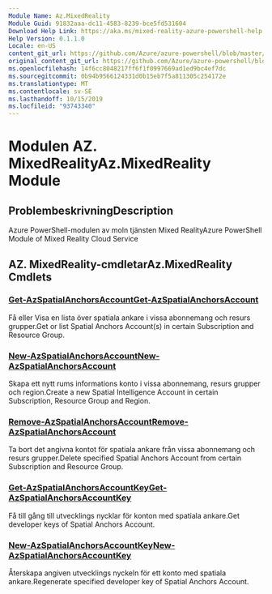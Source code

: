 ```yaml
---
Module Name: Az.MixedReality
Module Guid: 91832aaa-dc11-4583-8239-bce5fd531604
Download Help Link: https://aka.ms/mixed-reality-azure-powershell-help
Help Version: 0.1.1.0
Locale: en-US
content_git_url: https://github.com/Azure/azure-powershell/blob/master/src/MixedReality/MixedReality/help/Az.MixedReality.md
original_content_git_url: https://github.com/Azure/azure-powershell/blob/master/src/MixedReality/MixedReality/help/Az.MixedReality.md
ms.openlocfilehash: 14f6cc8048217ff6f1f0997669ad1ed9bc4ef7dc
ms.sourcegitcommit: 0b94b9566124331d0b15eb7f5a811305c254172e
ms.translationtype: MT
ms.contentlocale: sv-SE
ms.lasthandoff: 10/15/2019
ms.locfileid: "93743340"
---
```

# <span data-ttu-id="476e7-101">Modulen AZ. MixedReality</span><span class="sxs-lookup"><span data-stu-id="476e7-101">Az.MixedReality Module</span></span>
## <span data-ttu-id="476e7-102">Problembeskrivning</span><span class="sxs-lookup"><span data-stu-id="476e7-102">Description</span></span>
<span data-ttu-id="476e7-103">Azure PowerShell-modulen av moln tjänsten Mixed Reality</span><span class="sxs-lookup"><span data-stu-id="476e7-103">Azure PowerShell Module of Mixed Reality Cloud Service</span></span>

## <span data-ttu-id="476e7-104">AZ. MixedReality-cmdletar</span><span class="sxs-lookup"><span data-stu-id="476e7-104">Az.MixedReality Cmdlets</span></span>
### [<span data-ttu-id="476e7-105">Get-AzSpatialAnchorsAccount</span><span class="sxs-lookup"><span data-stu-id="476e7-105">Get-AzSpatialAnchorsAccount</span></span>](Get-AzSpatialAnchorsAccount.md)
<span data-ttu-id="476e7-106">Få eller Visa en lista över spatiala ankare i vissa abonnemang och resurs grupper.</span><span class="sxs-lookup"><span data-stu-id="476e7-106">Get or list Spatial Anchors Account(s) in certain Subscription and Resource Group.</span></span>

### [<span data-ttu-id="476e7-107">New-AzSpatialAnchorsAccount</span><span class="sxs-lookup"><span data-stu-id="476e7-107">New-AzSpatialAnchorsAccount</span></span>](New-AzSpatialAnchorsAccount.md)
<span data-ttu-id="476e7-108">Skapa ett nytt rums informations konto i vissa abonnemang, resurs grupper och region.</span><span class="sxs-lookup"><span data-stu-id="476e7-108">Create a new Spatial Intelligence Account in certain Subscription, Resource Group and Region.</span></span>

### [<span data-ttu-id="476e7-109">Remove-AzSpatialAnchorsAccount</span><span class="sxs-lookup"><span data-stu-id="476e7-109">Remove-AzSpatialAnchorsAccount</span></span>](Remove-AzSpatialAnchorsAccount.md)
<span data-ttu-id="476e7-110">Ta bort det angivna kontot för spatiala ankare från vissa abonnemang och resurs grupper.</span><span class="sxs-lookup"><span data-stu-id="476e7-110">Delete specified Spatial Anchors Account from certain Subscription and Resource Group.</span></span>

### [<span data-ttu-id="476e7-111">Get-AzSpatialAnchorsAccountKey</span><span class="sxs-lookup"><span data-stu-id="476e7-111">Get-AzSpatialAnchorsAccountKey</span></span>](Get-AzSpatialAnchorsAccountKey.md)
<span data-ttu-id="476e7-112">Få till gång till utvecklings nycklar för konton med spatiala ankare.</span><span class="sxs-lookup"><span data-stu-id="476e7-112">Get developer keys of Spatial Anchors Account.</span></span>

### [<span data-ttu-id="476e7-113">New-AzSpatialAnchorsAccountKey</span><span class="sxs-lookup"><span data-stu-id="476e7-113">New-AzSpatialAnchorsAccountKey</span></span>](New-AzSpatialAnchorsAccountKey.md)
<span data-ttu-id="476e7-114">Återskapa angiven utvecklings nyckeln för ett konto med spatiala ankare.</span><span class="sxs-lookup"><span data-stu-id="476e7-114">Regenerate specified developer key of Spatial Anchors Account.</span></span>